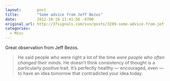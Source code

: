 ```yaml
---
layout:       post
title:        "Some advice from Jeff Bezos"
date:         2012-10-19 11:41:56 -0700
original_url: http://37signals.com/svn/posts/3289-some-advice-from-jeff-bezos
categories:
  - Misc
---
```


Great observation from Jeff Bezos.

 > He said people who were right a lot of the time *were people who often changed their minds.* He doesn’t think consistency of thought is a particularly positive trait. It’s perfectly healthy — encouraged, even — to have an idea tomorrow that contradicted your idea today.

